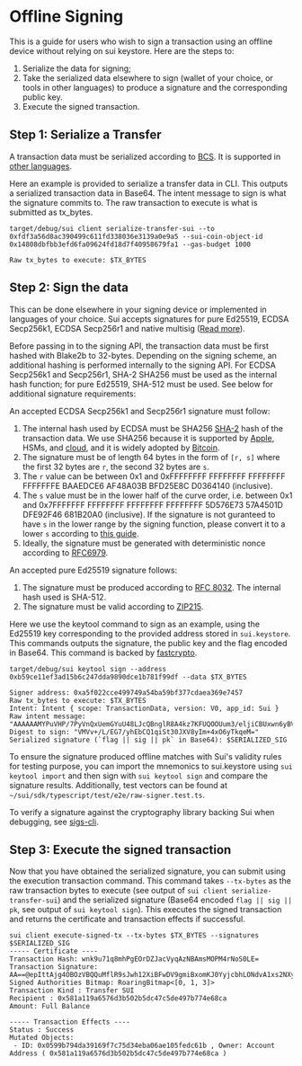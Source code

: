 # Offline Signing

This is a guide for users who wish to sign a transaction using an offline device without relying on sui keystore. Here are the steps to:
1. Serialize the data for signing;
2. Take the serialized data elsewhere to sign (wallet of your choice, or tools in other languages) to produce a signature and the corresponding public key.
3. Execute the signed transaction.

## Step 1: Serialize a Transfer

A transaction data must be serialized according to [BCS](https://crates.io/crates/bcs). It is supported in [other languages](https://github.com/zefchain/serde-reflection#language-interoperability).

Here an example is provided to serialize a transfer data in CLI. This outputs a serialized transaction data in Base64. The intent message to sign is what the signature commits to. The raw transaction to execute is what is submitted as tx_bytes.
 
```shell
target/debug/sui client serialize-transfer-sui --to 0xfdf3a56d8ac390499c611fd338036e3139a0e9a5 --sui-coin-object-id 0x14808dbfbb3efd6fa09624fd18d7f40958679fa1 --gas-budget 1000

Raw tx_bytes to execute: $TX_BYTES
```

## Step 2: Sign the data
This can be done elsewhere in your signing device or implemented in languages of your choice. Sui accepts signatures for pure Ed25519, ECDSA Secp256k1, ECDSA Secp256r1 and native multisig ([Read more](https://github.com/MystenLabs/sui/blob/d0aceaea613b33fc969f7ca2cdd84b8a35e87de3/crates/sui/multisig.md)).

Before passing in to the signing API, the transaction data must be first hashed with Blake2b to 32-bytes. Depending on the signing scheme, an additional hashing is performed internally to the signing API. For ECDSA Secp256k1 and Secp256r1, SHA-2 SHA256 must be used as the internal hash function; for pure Ed25519, SHA-512 must be used. See below for additional signature requirements:

An accepted ECDSA Secp256k1 and Secp256r1 signature must follow:
1. The internal hash used by ECDSA must be SHA256 [SHA-2](https://en.wikipedia.org/wiki/SHA-2) hash of the transaction data. We use SHA256 because it is supported by [Apple](https://developer.apple.com/forums/thread/89619), HSMs, and [cloud](https://developer.apple.com/forums/thread/89619), and it is widely adopted by [Bitcoin](https://en.bitcoin.it/wiki/Elliptic_Curve_Digital_Signature_Algorithm).
2. The signature must be of length 64 bytes in the form of `[r, s]` where the first 32 bytes are `r`, the second 32 bytes are `s`.
3. The `r` value can be between 0x1 and 0xFFFFFFFF FFFFFFFF FFFFFFFF FFFFFFFE BAAEDCE6 AF48A03B BFD25E8C D0364140 (inclusive).
4. The `s` value must be in the lower half of the curve order, i.e. between 0x1 and 0x7FFFFFFF FFFFFFFF FFFFFFFF FFFFFFFF 5D576E73 57A4501D DFE92F46 681B20A0 (inclusive). If the signature is not guranteed to have `s` in the lower range by the signing function, please convert it to a lower `s` according to [this guide](https://github.com/bitcoin/bips/blob/master/bip-0062.mediawiki#low-s-values-in-signatures).
5. Ideally, the signature must be generated with deterministic nonce according to [RFC6979](https://www.rfc-editor.org/rfc/rfc6979).

An accepted pure Ed25519 signature follows:
1. The signature must be produced according to [RFC 8032](https://www.rfc-editor.org/rfc/rfc8032.html#section-5.1.6). The internal hash used is SHA-512.
2. The signature must be valid according to [ZIP215](https://github.com/zcash/zips/blob/main/zip-0215.rst).

Here we use the keytool command to sign as an example, using the Ed25519 key corresponding to the provided address stored in `sui.keystore`. This commands outputs the signature, the public key and the flag encoded in Base64. This command is backed by [fastcrypto](https://crates.io/crates/fastcrypto).
 
```shell
target/debug/sui keytool sign --address 0xb59ce11ef3ad15b6c247dda9890dce1b781f99df --data $TX_BYTES

Signer address: 0xa5f022cce499749a54ba59bf377cdaea369e7457
Raw tx_bytes to execute: $TX_BYTES
Intent: Intent { scope: TransactionData, version: V0, app_id: Sui }
Raw intent message: "AAAAAAMYPuVHP/7PyVnQxUemGYuU48LJcQBnglR8A4kz7KFUQOOUum3/eljiCBUxwn6yBVIxn5CDBNkN0CJf0fI/AgAAAAAAAAAgytK3HSb0y/qcT5VC23nt187atosf3Te8NEJ2tNGQ11sBAAAAAAAAABAnAAAAAAAA"
Digest to sign: "VMVv+/L/EG7/yhEbCQ1qiSt30JXV8yIm+4xO6yTkqeM="
Serialized signature (`flag || sig || pk` in Base64): $SERIALIZED_SIG
```

To ensure the signature produced offline matches with Sui's validity rules for testing purpose, you can import the mnemonics to sui.keystore using `sui keytool import` and then sign with `sui keytool sign` and compare the signature results. Additionally, test vectors can be found at `~/sui/sdk/typescript/test/e2e/raw-signer.test.ts`. 

To verify a signature against the cryptography library backing Sui when debugging, see [sigs-cli](https://github.com/MystenLabs/fastcrypto/blob/4cf71bd8b3a373495beeb77ce81c27827516c218/fastcrypto-cli/src/sigs_cli.rs).
## Step 3: Execute the signed transaction

Now that you have obtained the serialized signature, you can submit using the execution transaction command. This command takes `--tx-bytes` as the raw transaction bytes to execute (see output of `sui client serialize-transfer-sui`) and the serialized signature (Base64 encoded `flag || sig || pk`, see output of `sui keytool sign`). This executes the signed transaction and returns the certificate and transaction effects if successful.

```shell
sui client execute-signed-tx --tx-bytes $TX_BYTES --signatures $SERIALIZED_SIG
----- Certificate ----
Transaction Hash: wnk9u71q8mhPgEOrDZJacVyqAzNBAmsMOPM4rNoS0LE=
Transaction Signature: AA==@epIttAjg4OBOzVBQQuMflR9sJwh12XiBFwDV9gmiBxomKJ0YyjcbhLONdvA1xs2NXy8xdagwHR/uRVdI6z+LAg==@rJzjxQ+FCK9m8YDU8Dq1Yx931HkIArhcw33kUPL9P8c=
Signed Authorities Bitmap: RoaringBitmap<[0, 1, 3]>
Transaction Kind : Transfer SUI
Recipient : 0x581a119a6576d3b502b5dc47c5de497b774e68ca
Amount: Full Balance

----- Transaction Effects ----
Status : Success
Mutated Objects:
 - ID: 0x0599b794da39169f7c75d34eba06ae105fedc61b , Owner: Account Address ( 0x581a119a6576d3b502b5dc47c5de497b774e68ca )
```
